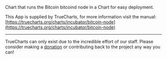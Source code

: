 Chart that runs the Bitcoin bitcoind node in a Chart for easy deployment.

This App is supplied by TrueCharts, for more information visit the manual: [https://truecharts.org/charts/incubator/bitcoin-node](https://truecharts.org/charts/incubator/bitcoin-node)

---

TrueCharts can only exist due to the incredible effort of our staff.
Please consider making a [donation](https://truecharts.org/about/sponsor) or contributing back to the project any way you can!
